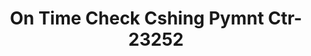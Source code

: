 ---
f_zip-code: 72086
f_state-code: AR
title: On Time Check Cshing Pymnt Ctr-23252
f_phone: 501-676-5559
f_city-only: Lonoke
f_address: 1515 N Center Street Lonoke
f_location-unique-id: '23252'
slug: on-time-check-cshing-pymnt-ctr-23252
updated-on: '2024-05-30T13:46:58.046Z'
created-on: '2024-05-30T13:36:59.803Z'
published-on: '2024-05-30T13:54:32.469Z'
f_city-state: cms/city/lonoke-ar.md
f_company: cms/company/on-time-check-cshing-pymnt-ctr.md
f_state: cms/state/arkansas.md
layout: '[payday-loan].html'
tags: payday-loan
---